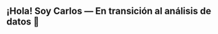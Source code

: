 ## ¡Hola! Soy Carlos — En transición al análisis de datos 👋

<!--
**Carlos10-DA/Carlos10-DA** is a ✨ _special_ ✨ repository because its `README.md` (this file) appears on your GitHub profile.

Apasionado por la tecnología y el aprendizaje continuo, estoy actualmente en un proceso de transición profesional hacia el análisis de datos, un campo que descubrí por su capacidad de transformar información en soluciones estratégicas.

Recientemente completé un bootcamp intensivo en análisis de datos en TripleTen, donde desarrollé más de 12 proyectos enfocados en la resolución de problemas reales utilizando herramientas como:

Python · SQL · Tableau · Power BI · Pandas · Matplotlib

Cada proyecto me ha permitido fortalecer habilidades clave como el data cleaning, visualización de datos, análisis estadístico, dashboards interactivos y la comunicación de insights para apoyar decisiones de negocio.

🎓 Además, estoy estudiando Finanzas y Banca, lo que me ayuda a comprender mejor el contexto económico detrás de los datos y a conectar el análisis con objetivos reales del negocio.

💡 Mi enfoque
Me interesa aplicar el análisis de datos para optimizar procesos, automatizar tareas repetitivas y mejorar la toma de decisiones. Disfruto explorar datos, encontrar patrones, validar hipótesis y presentar resultados de forma clara y efectiva.

Estoy construyendo un portafolio que refleje tanto mi aprendizaje como mis intereses, con proyectos en áreas como e-commerce, telecomunicaciones y análisis de bases de datos relacionales.

📁 ¿Qué encontrarás en este GitHub?
Proyectos de análisis con Python y Pandas

Consultas y exploración de datos con SQL

Dashboards interactivos en Power BI y Tableau

Visualizaciones y análisis estadístico aplicado

🤝 Conectemos
Puedes contactarme a través de LinkedIn.
Estoy abierto a nuevas oportunidades, colaboraciones y seguir aprendiendo en esta etapa como Data Analyst Jr. en formación.
